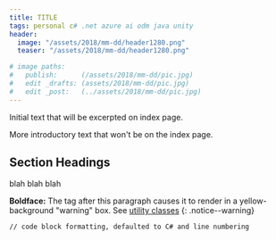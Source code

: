 ```yaml
---
title: TITLE
tags: personal c# .net azure ai odm java unity
header:
  image: "/assets/2018/mm-dd/header1280.png"
  teaser: "/assets/2018/mm-dd/header1280.png"

# image paths:
#   publish:      (/assets/2018/mm-dd/pic.jpg)
#   edit _drafts: (assets/2018/mm-dd/pic.jpg)
#   edit _post:   (../assets/2018/mm-dd/pic.jpg)
---
```


Initial text that will be excerpted on index page.

<!--more-->

More introductory text that won't be on the index page.

## Section Headings

blah blah blah

**Boldface:** The tag after this paragraph causes it to render in a yellow-background "warning" box. See [utility classes](https://mmistakes.github.io/minimal-mistakes/docs/utility-classes/)
{: .notice--warning}

```html
// code block formatting, defaulted to C# and line numbering
```
